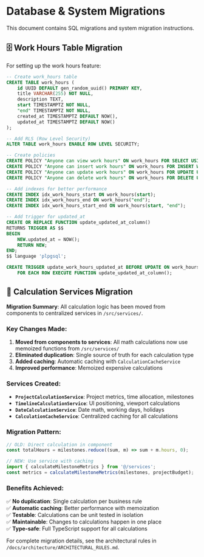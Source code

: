 # Database & System Migrations

This document contains SQL migrations and system migration instructions.

## 🗄️ Work Hours Table Migration

For setting up the work hours feature:

```sql
-- Create work_hours table
CREATE TABLE work_hours (
    id UUID DEFAULT gen_random_uuid() PRIMARY KEY,
    title VARCHAR(255) NOT NULL,
    description TEXT,
    start TIMESTAMPTZ NOT NULL,
    "end" TIMESTAMPTZ NOT NULL,
    created_at TIMESTAMPTZ DEFAULT NOW(),
    updated_at TIMESTAMPTZ DEFAULT NOW()
);

-- Add RLS (Row Level Security)
ALTER TABLE work_hours ENABLE ROW LEVEL SECURITY;

-- Create policies
CREATE POLICY "Anyone can view work hours" ON work_hours FOR SELECT USING (true);
CREATE POLICY "Anyone can insert work hours" ON work_hours FOR INSERT WITH CHECK (true);
CREATE POLICY "Anyone can update work hours" ON work_hours FOR UPDATE USING (true);
CREATE POLICY "Anyone can delete work hours" ON work_hours FOR DELETE USING (true);

-- Add indexes for better performance
CREATE INDEX idx_work_hours_start ON work_hours(start);
CREATE INDEX idx_work_hours_end ON work_hours("end");
CREATE INDEX idx_work_hours_start_end ON work_hours(start, "end");

-- Add trigger for updated_at
CREATE OR REPLACE FUNCTION update_updated_at_column()
RETURNS TRIGGER AS $$
BEGIN
    NEW.updated_at = NOW();
    RETURN NEW;
END;
$$ language 'plpgsql';

CREATE TRIGGER update_work_hours_updated_at BEFORE UPDATE ON work_hours
    FOR EACH ROW EXECUTE FUNCTION update_updated_at_column();
```

## 🧮 Calculation Services Migration

**Migration Summary**: All calculation logic has been moved from components to centralized services in `/src/services/`.

### Key Changes Made:

1. **Moved from components to services**: All math calculations now use memoized functions from `/src/services/`
2. **Eliminated duplication**: Single source of truth for each calculation type
3. **Added caching**: Automatic caching with `CalculationCacheService`
4. **Improved performance**: Memoized expensive calculations

### Services Created:

- **`ProjectCalculationService`**: Project metrics, time allocation, milestones
- **`TimelineCalculationService`**: UI positioning, viewport calculations  
- **`DateCalculationService`**: Date math, working days, holidays
- **`CalculationCacheService`**: Centralized caching for all calculations

### Migration Pattern:

```typescript
// OLD: Direct calculation in component
const totalHours = milestones.reduce((sum, m) => sum + m.hours, 0);

// NEW: Use service with caching
import { calculateMilestoneMetrics } from '@/services';
const metrics = calculateMilestoneMetrics(milestones, projectBudget);
```

### Benefits Achieved:

✅ **No duplication**: Single calculation per business rule  
✅ **Automatic caching**: Better performance with memoization  
✅ **Testable**: Calculations can be unit tested in isolation  
✅ **Maintainable**: Changes to calculations happen in one place  
✅ **Type-safe**: Full TypeScript support for all calculations  

For complete migration details, see the architectural rules in `/docs/architecture/ARCHITECTURAL_RULES.md`.
